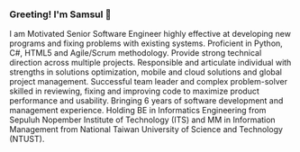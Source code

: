 ### Greeting! I'm Samsul 👋

I am Motivated Senior Software Engineer highly effective at developing new programs and fixing problems with existing systems. Proficient in Python, C#, HTML5 and Agile/Scrum methodology. Provide strong technical direction across multiple projects. Responsible and articulate individual with strengths in solutions optimization, mobile and cloud solutions and global project management. Successful team leader and complex problem-solver skilled in reviewing, fixing and improving code to maximize product performance and usability. Bringing 6 years of software development and management experience. Holding BE in Informatics Engineering from Sepuluh Nopember Institute of Technology (ITS) and MM in Information Management from National Taiwan University of Science and Technology (NTUST).
